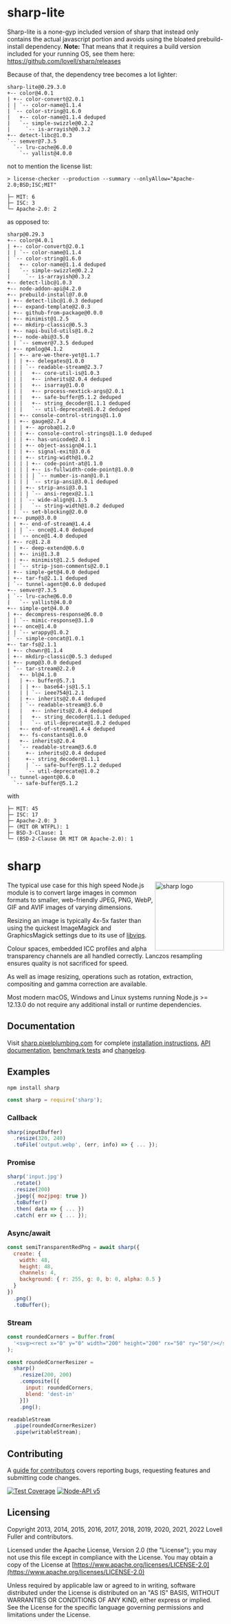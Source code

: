 # sharp-lite

Sharp-lite is a none-gyp included version of sharp that instead only contains the actual javascript portion and avoids using the bloated prebuild-install dependency.
**Note:** That means that it requires a build version included for your running OS, see them here: https://github.com/lovell/sharp/releases

Because of that, the dependency tree becomes a lot lighter:

```
sharp-lite@0.29.3.0
+-- color@4.0.1
| +-- color-convert@2.0.1
| | `-- color-name@1.1.4
| `-- color-string@1.6.0
|   +-- color-name@1.1.4 deduped
|   `-- simple-swizzle@0.2.2
|     `-- is-arrayish@0.3.2
+-- detect-libc@1.0.3
`-- semver@7.3.5
  `-- lru-cache@6.0.0
    `-- yallist@4.0.0
```

not to mention the license list:

```
> license-checker --production --summary --onlyAllow="Apache-2.0;BSD;ISC;MIT"

├─ MIT: 6
├─ ISC: 3
└─ Apache-2.0: 2
```

as opposed to:

```
sharp@0.29.3
+-- color@4.0.1
| +-- color-convert@2.0.1
| | `-- color-name@1.1.4
| `-- color-string@1.6.0
|   +-- color-name@1.1.4 deduped
|   `-- simple-swizzle@0.2.2
|     `-- is-arrayish@0.3.2
+-- detect-libc@1.0.3
+-- node-addon-api@4.2.0
+-- prebuild-install@7.0.0
| +-- detect-libc@1.0.3 deduped
| +-- expand-template@2.0.3
| +-- github-from-package@0.0.0
| +-- minimist@1.2.5
| +-- mkdirp-classic@0.5.3
| +-- napi-build-utils@1.0.2
| +-- node-abi@3.5.0
| | `-- semver@7.3.5 deduped
| +-- npmlog@4.1.2
| | +-- are-we-there-yet@1.1.7
| | | +-- delegates@1.0.0
| | | `-- readable-stream@2.3.7
| | |   +-- core-util-is@1.0.3
| | |   +-- inherits@2.0.4 deduped
| | |   +-- isarray@1.0.0
| | |   +-- process-nextick-args@2.0.1
| | |   +-- safe-buffer@5.1.2 deduped
| | |   +-- string_decoder@1.1.1 deduped
| | |   `-- util-deprecate@1.0.2 deduped
| | +-- console-control-strings@1.1.0
| | +-- gauge@2.7.4
| | | +-- aproba@1.2.0
| | | +-- console-control-strings@1.1.0 deduped
| | | +-- has-unicode@2.0.1
| | | +-- object-assign@4.1.1
| | | +-- signal-exit@3.0.6
| | | +-- string-width@1.0.2
| | | | +-- code-point-at@1.1.0
| | | | +-- is-fullwidth-code-point@1.0.0
| | | | | `-- number-is-nan@1.0.1
| | | | `-- strip-ansi@3.0.1 deduped
| | | +-- strip-ansi@3.0.1
| | | | `-- ansi-regex@2.1.1
| | | `-- wide-align@1.1.5
| | |   `-- string-width@1.0.2 deduped
| | `-- set-blocking@2.0.0
| +-- pump@3.0.0
| | +-- end-of-stream@1.4.4
| | | `-- once@1.4.0 deduped
| | `-- once@1.4.0 deduped
| +-- rc@1.2.8
| | +-- deep-extend@0.6.0
| | +-- ini@1.3.8
| | +-- minimist@1.2.5 deduped
| | `-- strip-json-comments@2.0.1
| +-- simple-get@4.0.0 deduped
| +-- tar-fs@2.1.1 deduped
| `-- tunnel-agent@0.6.0 deduped
+-- semver@7.3.5
| `-- lru-cache@6.0.0
|   `-- yallist@4.0.0
+-- simple-get@4.0.0
| +-- decompress-response@6.0.0
| | `-- mimic-response@3.1.0
| +-- once@1.4.0
| | `-- wrappy@1.0.2
| `-- simple-concat@1.0.1
+-- tar-fs@2.1.1
| +-- chownr@1.1.4
| +-- mkdirp-classic@0.5.3 deduped
| +-- pump@3.0.0 deduped
| `-- tar-stream@2.2.0
|   +-- bl@4.1.0
|   | +-- buffer@5.7.1
|   | | +-- base64-js@1.5.1
|   | | `-- ieee754@1.2.1
|   | +-- inherits@2.0.4 deduped
|   | `-- readable-stream@3.6.0
|   |   +-- inherits@2.0.4 deduped
|   |   +-- string_decoder@1.1.1 deduped
|   |   `-- util-deprecate@1.0.2 deduped
|   +-- end-of-stream@1.4.4 deduped
|   +-- fs-constants@1.0.0
|   +-- inherits@2.0.4
|   `-- readable-stream@3.6.0
|     +-- inherits@2.0.4 deduped
|     +-- string_decoder@1.1.1
|     | `-- safe-buffer@5.1.2 deduped
|     `-- util-deprecate@1.0.2
`-- tunnel-agent@0.6.0
  `-- safe-buffer@5.1.2
```

with

```
├─ MIT: 45
├─ ISC: 17
├─ Apache-2.0: 3
├─ (MIT OR WTFPL): 1
├─ BSD-3-Clause: 1
└─ (BSD-2-Clause OR MIT OR Apache-2.0): 1
```

# sharp

<img src="https://cdn.jsdelivr.net/gh/lovell/sharp@main/docs/image/sharp-logo.svg" width="160" height="160" alt="sharp logo" align="right">

The typical use case for this high speed Node.js module
is to convert large images in common formats to
smaller, web-friendly JPEG, PNG, WebP, GIF and AVIF images of varying dimensions.

Resizing an image is typically 4x-5x faster than using the
quickest ImageMagick and GraphicsMagick settings
due to its use of [libvips](https://github.com/libvips/libvips).

Colour spaces, embedded ICC profiles and alpha transparency channels are all handled correctly.
Lanczos resampling ensures quality is not sacrificed for speed.

As well as image resizing, operations such as
rotation, extraction, compositing and gamma correction are available.

Most modern macOS, Windows and Linux systems running Node.js >= 12.13.0
do not require any additional install or runtime dependencies.

## Documentation

Visit [sharp.pixelplumbing.com](https://sharp.pixelplumbing.com/) for complete
[installation instructions](https://sharp.pixelplumbing.com/install),
[API documentation](https://sharp.pixelplumbing.com/api-constructor),
[benchmark tests](https://sharp.pixelplumbing.com/performance) and
[changelog](https://sharp.pixelplumbing.com/changelog).

## Examples

```sh
npm install sharp
```

```javascript
const sharp = require('sharp');
```

### Callback

```javascript
sharp(inputBuffer)
  .resize(320, 240)
  .toFile('output.webp', (err, info) => { ... });
```

### Promise

```javascript
sharp('input.jpg')
  .rotate()
  .resize(200)
  .jpeg({ mozjpeg: true })
  .toBuffer()
  .then( data => { ... })
  .catch( err => { ... });
```

### Async/await

```javascript
const semiTransparentRedPng = await sharp({
  create: {
    width: 48,
    height: 48,
    channels: 4,
    background: { r: 255, g: 0, b: 0, alpha: 0.5 }
  }
})
  .png()
  .toBuffer();
```

### Stream

```javascript
const roundedCorners = Buffer.from(
  '<svg><rect x="0" y="0" width="200" height="200" rx="50" ry="50"/></svg>'
);

const roundedCornerResizer =
  sharp()
    .resize(200, 200)
    .composite([{
      input: roundedCorners,
      blend: 'dest-in'
    }])
    .png();

readableStream
  .pipe(roundedCornerResizer)
  .pipe(writableStream);
```

## Contributing

A [guide for contributors](https://github.com/lovell/sharp/blob/main/.github/CONTRIBUTING.md)
covers reporting bugs, requesting features and submitting code changes.

[![Test Coverage](https://coveralls.io/repos/lovell/sharp/badge.svg?branch=main)](https://coveralls.io/r/lovell/sharp?branch=main)
[![Node-API v5](https://img.shields.io/badge/Node--API-v5-green.svg)](https://nodejs.org/dist/latest/docs/api/n-api.html#n_api_n_api_version_matrix)

## Licensing

Copyright 2013, 2014, 2015, 2016, 2017, 2018, 2019, 2020, 2021, 2022 Lovell Fuller and contributors.

Licensed under the Apache License, Version 2.0 (the "License");
you may not use this file except in compliance with the License.
You may obtain a copy of the License at
[https://www.apache.org/licenses/LICENSE-2.0](https://www.apache.org/licenses/LICENSE-2.0)

Unless required by applicable law or agreed to in writing, software
distributed under the License is distributed on an "AS IS" BASIS,
WITHOUT WARRANTIES OR CONDITIONS OF ANY KIND, either express or implied.
See the License for the specific language governing permissions and
limitations under the License.

